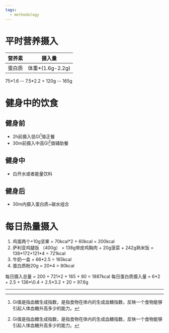 ```yaml
---
tags:
  - methodology
---
```

# 平时营养摄入

| 营养素 |      摄入量      |
|:------:|:----------------:|
| 蛋白质 | 体重*(1.6g-2.2g) |

75\*1.6 -- 7.5\*2.2 = 120g -- 165g
# 健身中的饮食
## 健身前
- 2h前摄入低GI[^1]值正餐
- 30m前摄入中高GI[^1]值辅助餐
## 健身中
- 白开水或者能量饮料
## 健身后
- 30m内摄入蛋白质+碳水组合

# 每日热量摄入

1. 鸡蛋两个+10g坚果 = 70kcal\*2 + 60kcal = 200kcal
2. 萨利亚鸡腿饭 （400g） = 138g带皮鸡胸肉 + 20g菠菜 + 242g熟米饭 = 138\*172+121\*4 = 721kcal
3. 牛奶一盒 = 66\*2.5 = 165kcal
4. 蛋白质粉20g = 20\*4 = 80kcal

每日摄入总量 = 200 + 721\*2 + 165 + 80  = 1887kcal
每日蛋白质摄入量 = 6\*2 + 2.5 + 138*\0.4 + 2.5\*3.2 + 20 = 97.6g

---
[^1]: Gi值是指血糖生成指数，是指食物在体内的生成血糖指数，反映一个食物能够引起人体血糖升高多少的能力。